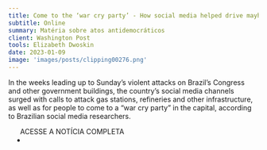 ```yaml
---
title: Come to the ‘war cry party’ - How social media helped drive mayhem in Brazil
subtitle: Online
summary: Matéria sobre atos antidemocráticos
client: Washington Post
tools: Elizabeth Dwoskin
date: 2023-01-09
image: 'images/posts/clipping00276.png'
---
```


In the weeks leading up to Sunday’s violent attacks on Brazil’s Congress and other government buildings, the country’s social media channels surged with calls to attack gas stations, refineries and other infrastructure, as well as for people to come to a “war cry party” in the capital, according to Brazilian social media researchers.

<div class="post__share"><ul class="share__list list-reset">ACESSE A NOTÍCIA COMPLETA<li class="share__item" style="margin-left: 10px"><a class="share__link share__facebook" style="background: #fa5657" href="https://www.washingtonpost.com/technology/2023/01/08/brazil-bolsanaro-twitter-facebook/ 
onclick=window.open(this.href, 'pop-up', 'left=20,top=20,width=500,height=500,toolbar=1,resizable=0'); return false;" title="Link" rel="nofollow"><i class="fa-solid fa-link"></i></a></li></ul></div>
<!-- <div class="gallery-box"><div class="gallery"><img src="/clipping/images/example-1.jpg" loading="lazy" alt="Project"><img src="/clipping/images/example-2.jpg" loading="lazy" alt="Project"></div><em>Gallery / <a href="https://www.freepik.com/" target="_blank">Freepic</a></em></div> -->
